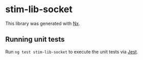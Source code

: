 # stim-lib-socket

This library was generated with [Nx](https://nx.dev).

## Running unit tests

Run `ng test stim-lib-socket` to execute the unit tests via [Jest](https://jestjs.io).
